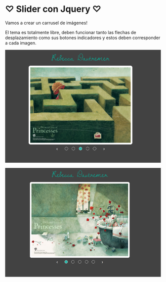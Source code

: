 # ♡ Slider con Jquery ♡
Vamos a crear un carrusel de imágenes!

El tema es totalmente libre, deben funcionar tanto las flechas de desplazamiento como sus botones indicadores y estos deben corresponder a cada imagen.

![carrusel.png](assets/images/carrusel.png)

![carrusel-2.png](assets/images/carrusel-2.png)
